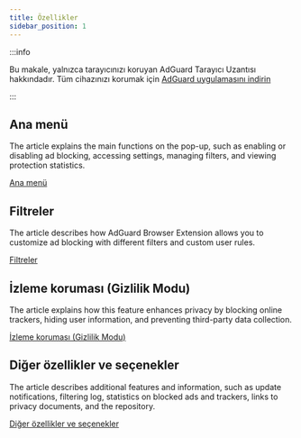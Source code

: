 ```yaml
---
title: Özellikler
sidebar_position: 1
---
```


:::info

Bu makale, yalnızca tarayıcınızı koruyan AdGuard Tarayıcı Uzantısı hakkındadır. Tüm cihazınızı korumak için [AdGuard uygulamasını indirin](https://agrd.io/download-kb-adblock)

:::

## Ana menü

The article explains the main functions on the pop-up, such as enabling or disabling ad blocking, accessing settings, managing filters, and viewing protection statistics.

[Ana menü](/adguard-browser-extension/features/main-menu.md)

## Filtreler

The article describes how AdGuard Browser Extension allows you to customize ad blocking with different filters and custom user rules.

[Filtreler](/adguard-browser-extension/features/filters.md)

## İzleme koruması (Gizlilik Modu)

The article explains how this feature enhances privacy by blocking online trackers, hiding user information, and preventing third-party data collection.

[İzleme koruması (Gizlilik Modu)](/adguard-browser-extension/features/stealth-mode.md)

## Diğer özellikler ve seçenekler

The article describes additional features and information, such as update notifications, filtering log, statistics on blocked ads and trackers, links to privacy documents, and the repository.

[Diğer özellikler ve seçenekler](/adguard-browser-extension/features/other-features.md)
